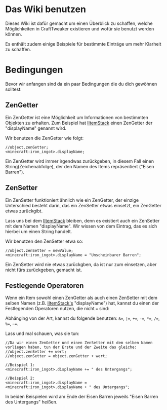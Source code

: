 # Das Wiki benutzen

Dieses Wiki ist dafür gemacht um einen Überblick zu schaffen, welche Möglichkeiten in CraftTweaker existieren und wofür sie benutzt werden können.

Es enthält zudem einige Beispiele für bestimmte Einträge um mehr Klarheit zu schaffen.

# Bedingungen
Bevor wir anfangen sind da ein paar Bedingungen die du dich gewöhnen solltest:

## ZenGetter
Ein ZenGetter ist eine Möglichkeit um Informationen von bestimmten Objekten zu erhalten. Zum Beispiel hat [IItemStack](/Vanilla/Items/IItemStack/) einen ZenGetter der "displayName" genannt wird.

Wir benutzen die ZenGetter wie folgt:
```
//object.zenGetter;
<minecraft:iron_ingot>.displayName;
```

Ein ZenGetter wird immer irgendwas zurückgeben, in diesem Fall einen String(Zeichenabfolge), der den Namen des Items repräsentiert ("Eisen Barren").

## ZenSetter
Ein ZenSetter funktioniert ähnlich wie ein ZenGetter, der einzige Unterschied besteht darin, das ein ZenSetter etwas einsetzt, ein ZenGetter etwas zurückgibt.

Lass uns bei dem [IItemStack](/Vanilla/Items/IItemStack/) bleiben, denn es existiert auch ein ZenSetter mit dem Namen "displayName". Wir wissen von dem Eintrag, das es sich hierbei um einen String handelt.  

Wir benutzen den ZenSetter etwa so:
```
//object.zenSetter = newValue;
<minecraft:iron_ingot>.displayName = "Unscheinbarer Barren";
```

Ein ZenSetter wird nie etwas zurückgben, da ist nur zum einsetzen, aber nicht fürs zurückgeben, gemacht ist.

## Festlegende Operatoren
Wenn ein Item sowohl einen ZenGetter als auch einen ZenSetter mit dem selben Namen (z.B. [IItemStack's](/Vanilla/Items/IItemStack/) "displayName") hat, kannst du einen der Festlegenden Operatoren nutzen, die nicht `=` sind:

Abhänging von der Art, kannst du folgende benutzen: `&=`, `|=`, `+=`, `-=`, `*=`, `/=`, `%=`, `~=`.

Lass und mal schauen, was sie tun:

```
//Da wir einen ZenGetter und einen ZenSetter mit dem selben Namen vorliegen haben, tun der Erste und der Zweite das gleiche:
//object.zenSetter += wert;
//object.zenSetter = object.zenGetter + wert;

//Beispiel 1:
<minecraft:iron_ingot>.displayName += " des Untergangs";

//Beispiel 2:
<minecraft:iron_ingot>.displayName = <minecraft:iron_ingot>.displayName + " des Untergangs";
```
In beiden Beispielen wird am Ende der Eisen Barren jeweils "Eisen Barren des Untergangs" heißen.
